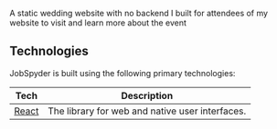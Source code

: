 A static wedding website with no backend I built for attendees of my website to visit and learn more about the event

## Technologies

JobSpyder is built using the following primary technologies:

| **Tech**                    | **Description**                                 |
| --------------------------- | ----------------------------------------------- |
| [React](https://react.dev/) | The library for web and native user interfaces. |
